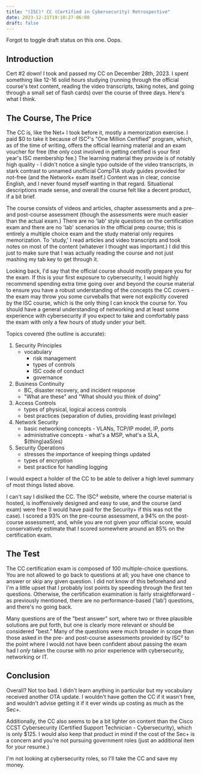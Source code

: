 ```yaml
---
title: "(ISC)² CC (Certified in Cybersecurity) Retrospective"
date: 2023-12-31T19:10:27-06:00
draft: false
---
```


Forgot to toggle draft status on this one. Oops.

## Introduction

Cert #2 down! I took and passed my CC on December 28th, 2023. I spent something like 12-16 solid hours studying (running through the official course's text content, reading the video transcripts, taking notes, and going through a small set of flash cards) over the course of three days. Here's what I think.

## The Course, The Price

The CC is, like the Net+ I took before it, mostly a memorization exercise. I paid $0 to take it because of ISC²'s "One Million Certified" program, which, as of the time of writing, offers the official learning material and an exam voucher for free (the only cost involved in getting certified is your first year's ISC membership fee.) The learning material they provide is of notably high quality - I didn't notice a single typo outside of the video transcripts, in stark contrast to unnamed unofficial CompTIA study guides provided for not-free (and the Network+ exam itself.) Content was in clear, concise English, and I never found myself wanting in that regard. Situational descriptions made sense, and overall the course felt like a decent product, if a bit brief.

The course consists of videos and articles, chapter assessments and a pre- and post-course assessment (though the assessments were much easier than the actual exam.) There are no 'lab' style questions on the certification exam and there are no 'lab' scenarios in the official prep course; this is entirely a multiple choice exam and the study material only requires memorization. To 'study,' I read articles and video transcripts and took notes on most of the content (whatever I thought was important.) I did this just to make sure that I was actually reading the course and not just mashing my tab key to get through it.

Looking back, I'd say that the official course should mostly prepare you for the exam. If this is your first exposure to cybersecurity, I would highly recommend spending extra time going over and beyond the course material to ensure you have a robust understanding of the concepts the CC covers - the exam may throw you some curveballs that were not explicitly covered by the ISC course, which is the only thing I can knock the course for. You should have a general understanding of networking and at least some experience with cybersecurity if you expect to take and comfortably pass the exam with only a few hours of study under your belt.

Topics covered (the outline is accurate):

1. Security Principles
    - vocabulary
        - risk management
        - types of controls
        - ISC code of conduct
        - governance
2. Business Continuity
    - BC, disaster recovery, and incident response
    - "What are these" and "What should you think of doing"
3. Access Controls
    - types of physical, logical access controls
    - best practices (separation of duties, providing least privilege)
4. Network Security
    - basic networking concepts - VLANs, TCP/IP model, IP, ports
    - administrative concepts - what's a MSP, what's a SLA, $(thing)aaS(es)
5. Security Operations
    - stresses the importance of keeping things updated
    - types of encryption
    - best practice for handling logging

I would expect a holder of the CC to be able to deliver a high level summary of most things listed above. 

I can't say I disliked the CC. The ISC² website, where the course material is hosted, is inoffensively designed and easy to use, and the course (and exam) were free (I would have paid for the Security+ if this was not the case). I scored a 93% on the pre-course assessment, a 94% on the post-course assessment, and, while you are not given your official score, would conservatively estimate that I scored somewhere around an 85% on the certification exam.

## The Test

The CC certification exam is composed of 100 multiple-choice questions. You are not allowed to go back to questions at all; you have one chance to answer or skip any given question. I did not know of this beforehand and I'm a little upset that I probably lost points by speeding through the first ten questions. Otherwise, the certification examination is fairly straightforward - as previously mentioned, there are no performance-based ('lab') questions, and there's no going back.

Many questions are of the "best answer" sort, where two or three plausible solutions are put forth, but one is clearly more relevant or should be considered "best." Many of the questions were much broader in scope than those asked in the pre- and post-course assessments provided by ISC² to the point where I would not have been confident about passing the exam had I *only* taken the course with no prior experience with cybersecurity, networking or IT.

## Conclusion

Overall? Not too bad. I didn't learn anything in particular but my vocabulary received another OTA update. I wouldn't have gotten the CC if it wasn't free, and wouldn't advise getting it if it ever winds up costing as much as the Sec+.

Additionally, the CC also seems to be a bit lighter on content than the Cisco CCST Cybersecurity (Certified Support Technician - Cybersecurity), which is only $125. I would also keep that product in mind if the cost of the Sec+ is a concern and you're not pursuing government roles (just an additional item for your resume.)

I'm not looking at cybersecurity roles, so I'll take the CC and save my money.